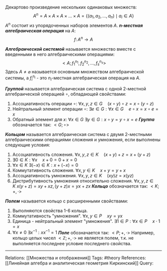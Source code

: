 Декартово произведение нескольких одинаковых множеств: 
$$A^n=A \times A \times A \times ... \times A = \{(a_1, a_2, ..., a_n) \mid a_i \in A\}$$
$A^n$ состоит из упорядоченных наборов элементов $A$. ***n-местная алгебраическая операция*** на $A$: 
$$f \colon A^n \to A$$

***Алгебраической системой*** называется множество вместе с введенными в него алгебраическими операциями:
$$<A; f_1^{n_1}, f_2^{n_2}, ...,  f_s^{n_s}>$$
Здесь $A \neq \varnothing$ называется основным множеством алгебраической системы, а $f_i^{n_i}$ - это $n_i$-местная алгебраическая операция на $A$. 

***Группой*** называется алгебраическая система с одной 2-местной алгебраической операцией $\circ$, обладающей свойствами:
1. Ассоциативность операции $\circ$: $\forall x,y,z \in G \quad (x \circ y) \circ z = x \circ (y \circ z)$
2. Нейтральный элемент операции $\circ$: $\exists e \in G: \forall x \in G \quad e \circ x=x \circ e=x$
3. Обратный элемент для $x$: $\forall x \in G \ \exists y \in G: x \circ y=y \circ x=e$
***Группа*** обозначается так: $<G; \circ>$

***Кольцом*** называется алгебраическая система с двумя 2-местными алгебраическими операциями сложения и умножения, если выполнены следующие условия:
1. Ассоциативность сложения. $\forall x,y,z \in K \quad (x+y)+z=x+(y+z)$
2. $\exists 0 \in K: \forall x \quad x + 0 = 0 + x = 0$
3. $\forall x \in K \ \exists(-x) \in K: x + (-x) = 0$
4. Коммутативность сложения. $\forall x, y \in K \quad x+y=y+x$
5. Ассоциативность умножения. $\forall x,y,z \in K \quad (xy)z=x(yz)$
6. Дистрибутивность умножения относительно сложения.  $\forall x,y,z \in K \ x(y+z)=xy+xz, (y+z)x=yx+zx$
***Кольцо*** обозначается так: $<K; +, \cdot>$

***Полем*** называется кольцо с расширенными свойствами:
1. Выполняются свойства 1-6 кольца.
2. Коммутативность "умножения". $\forall x,y \in P \quad xy=yx$
3. Единица - нейтральный элемент "умножения". $\exists 1 \in P: \forall x \in P \quad x \cdot 1 = x$
4. $\forall x \neq 0 \ \exists x^{-1}: xx^{-1}=1$
***Поле*** обозначается так: $<P; +, \cdot>$
Например, кольцо целых чисел $<\mathbb{Z};+,\cdot>$ не является полем, т.к. не выполняется последнее условие последнего свойства. 

___
Relations: [[Множества и отображения]]
Tags: #theory 
References: [[Линейная алгебра и аналитическая геометрия Киркинский]] 
Query: 